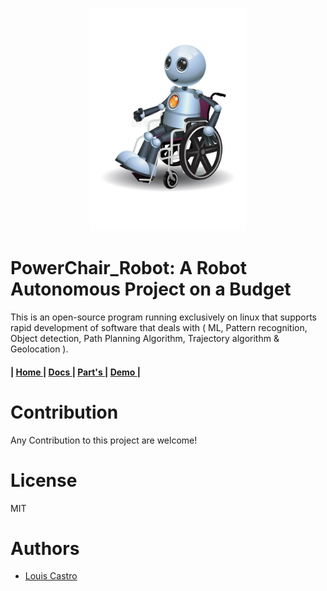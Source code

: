 
<p align="center">
   <img src="https://github.com/The-GUY-2024/PowerChair_Robot/blob/main/src/RBTchair.jpg" width="250"  />
</p>


# PowerChair_Robot: A Robot Autonomous Project on a Budget



This is an open-source program running exclusively on linux that supports rapid development of software that deals with ( ML, Pattern recognition, Object detection, Path Planning Algorithm, Trajectory algorithm & Geolocation ). 


<h4>
   | <a href="https://github.com/The-GUY-2024/PowerChair_Robot"> Home </a> |
  <a href=""> Docs </a> |
  <a href="https://github.com/The-GUY-2024/PowerChair_Robot/tree/main/Parts"> Part's </a> |
  <a href="https://github.com/The-GUY-2024/PowerChair_Robot/tree/main/Demo"> Demo </a> |
</h4>


# Contribution

Any Contribution to this project are welcome!


# License

MIT



# Authors

- [ Louis Castro](https://github.com/The-GUY-2024) 
